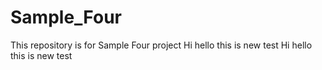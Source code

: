 # Sample_Four
This repository is for Sample Four project
Hi hello this is new test
Hi hello this is new test
